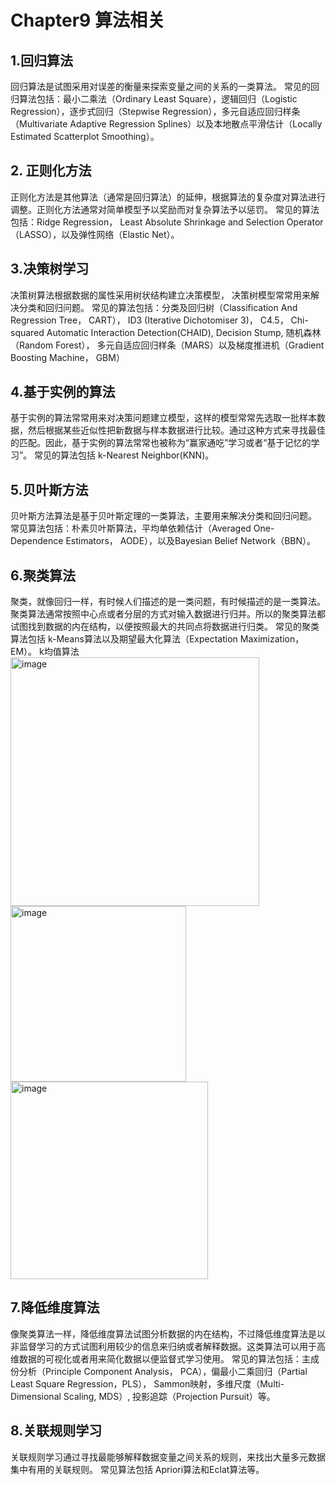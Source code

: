 # Chapter9 算法相关  
## 1.回归算法
回归算法是试图采用对误差的衡量来探索变量之间的关系的一类算法。
常见的回归算法包括：最小二乘法（Ordinary Least Square），逻辑回归（Logistic Regression），逐步式回归（Stepwise Regression），多元自适应回归样条（Multivariate Adaptive Regression Splines）以及本地散点平滑估计（Locally Estimated Scatterplot Smoothing）。

## 2. 正则化方法
正则化方法是其他算法（通常是回归算法）的延伸，根据算法的复杂度对算法进行调整。正则化方法通常对简单模型予以奖励而对复杂算法予以惩罚。
常见的算法包括：Ridge Regression， Least Absolute Shrinkage and Selection Operator（LASSO），以及弹性网络（Elastic Net）。

## 3.决策树学习
决策树算法根据数据的属性采用树状结构建立决策模型， 决策树模型常常用来解决分类和回归问题。
常见的算法包括：分类及回归树（Classification And Regression Tree， CART）， ID3 (Iterative Dichotomiser 3)， C4.5， Chi-squared Automatic Interaction Detection(CHAID), Decision Stump, 随机森林（Random Forest）， 多元自适应回归样条（MARS）以及梯度推进机（Gradient Boosting Machine， GBM）

## 4.基于实例的算法
基于实例的算法常常用来对决策问题建立模型，这样的模型常常先选取一批样本数据，然后根据某些近似性把新数据与样本数据进行比较。通过这种方式来寻找最佳的匹配。因此，基于实例的算法常常也被称为“赢家通吃”学习或者“基于记忆的学习”。
常见的算法包括 k-Nearest Neighbor(KNN)。

## 5.贝叶斯方法
贝叶斯方法算法是基于贝叶斯定理的一类算法，主要用来解决分类和回归问题。
常见算法包括：朴素贝叶斯算法，平均单依赖估计（Averaged One-Dependence Estimators， AODE），以及Bayesian Belief Network（BBN）。

## 6.聚类算法
聚类，就像回归一样，有时候人们描述的是一类问题，有时候描述的是一类算法。聚类算法通常按照中心点或者分层的方式对输入数据进行归并。所以的聚类算法都试图找到数据的内在结构，以便按照最大的共同点将数据进行归类。
常见的聚类算法包括 k-Means算法以及期望最大化算法（Expectation Maximization， EM）。
k均值算法
<img width="398" alt="image" src="https://user-images.githubusercontent.com/105503216/180586448-5988bf53-676f-44f1-b740-fff9a3235195.png">  
<img width="281" alt="image" src="https://user-images.githubusercontent.com/105503216/180586481-b7a3abbe-78fe-4629-9b1f-5fb7df70770f.png">  
<img width="316" alt="image" src="https://user-images.githubusercontent.com/105503216/180586491-1ab2dd5b-f5a7-4c13-a493-391a71a14d07.png">

## 7.降低维度算法
像聚类算法一样，降低维度算法试图分析数据的内在结构，不过降低维度算法是以非监督学习的方式试图利用较少的信息来归纳或者解释数据。这类算法可以用于高维数据的可视化或者用来简化数据以便监督式学习使用。
常见的算法包括：主成份分析（Principle Component Analysis， PCA），偏最小二乘回归（Partial Least Square Regression，PLS）， Sammon映射，多维尺度（Multi-Dimensional Scaling, MDS）,  投影追踪（Projection Pursuit）等。

## 8.关联规则学习
关联规则学习通过寻找最能够解释数据变量之间关系的规则，来找出大量多元数据集中有用的关联规则。
常见算法包括 Apriori算法和Eclat算法等。

